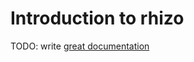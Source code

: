 # Introduction to rhizo

TODO: write [great documentation](http://jacobian.org/writing/great-documentation/what-to-write/)
